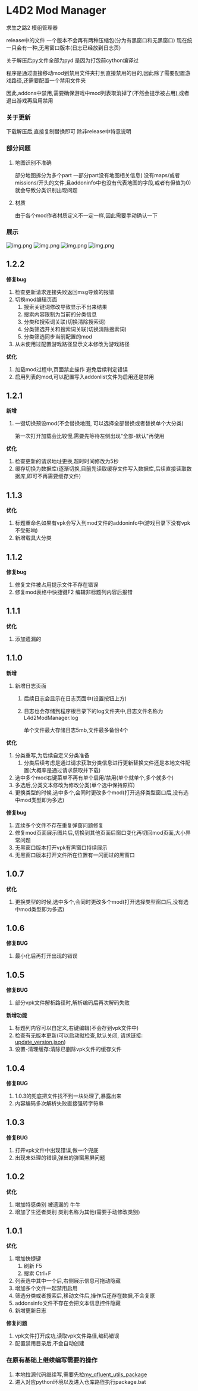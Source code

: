 # L4D2 Mod Manager

求生之路2 模组管理器

release中的文件
一个版本不会再有两种压缩包(分为有黑窗口和无黑窗口)
现在统一只会有一种,无黑窗口版本(日志已经放到日志页)

关于解压后py文件全部为pyd 是因为打包前cython编译过

程序是通过直接移动mod到禁用文件夹打到直接禁用的目的,因此除了需要配置游戏路径,还需要配置一个禁用文件夹

因此,addons中禁用,需要确保游戏中mod列表取消掉了(不然会提示被占用),或者退出游戏再启用禁用

### 关于更新

下载解压后,直接复制替换即可 除非release中特意说明

### 部分问题

1. 地图识别不准确

   部分地图拆分为多个part 一部分part没有地图相关信息(
   没有maps/或者missions/开头的文件,且addoninfo中也没有代表地图的字段,或者有但值为0) 就会导致分类识别出现问题
2. 材质

   由于各个mod作者材质定义不一定一样,因此需要手动确认一下

### 展示

![img.png](readme_pic/mod页面.png)
![img.png](readme_pic/mod页面选中mod.png)
![img.png](readme_pic/mod页面右键菜单.png)
![img.png](readme_pic/设置页.png)

## 1.2.2
**修复bug**
1. 检查更新请求连接失败返回msg导致的报错
2. 切换mod编辑页面
   1. 搜索关键词修改导致显示不出来结果
   2. 搜索内容限制为当前的分类信息
   3. 分类和搜索词关联(切换清除搜索词)
   4. 分类筛选开关和搜索词关联(切换清除搜索词)
   5. 分类筛选同步当前配置的mod
3. 从未使用过配置游戏路径显示文本修改为游戏路径

**优化**
1. 加载mod过程中,页面禁止操作 避免后续判定错误
2. 启用列表的mod,可以配置写入addonlist文件为启用还是禁用

## 1.2.1

**新增**

1. 一键切换预设mod(不会替换地图, 可以选择全部替换或者替换单个大分类)

   第一次打开加载会比较慢,需要先等待左侧出现"全部-默认"再使用

**优化**

1. 检查更新的请求地址更换,超时时间修改为5秒
2. 缓存切换为数据库(逐渐切换,目前先读取缓存文件写入数据库,后续直接读取数据库,即可不再需要缓存文件)

## 1.1.3

**优化**

1. 标题重命名如果有vpk会写入到mod文件的addoninfo中(游戏目录下没有vpk不受影响)
2. 新增载具大分类

## 1.1.2

**修复bug**

1. 修复文件被占用提示文件不存在错误
2. 修复mod表格中快捷键F2 编辑非标题列内容后报错

## 1.1.1

**优化**

1. 添加遗漏的

## 1.1.0

**新增**

1. 新增日志页面
    1. 后续日志会显示在日志页面中(设置按钮上方)
    2. 日志也会存储到程序根目录下的log文件夹中,日志文件名称为L4d2ModManager.log

       单个文件最大存储日志5mb,文件最多备份4个

**优化**

1. 分类重写,为后续自定义分类准备
    1. 分类后续考虑是通过请求获取分类信息进行更新替换文件还是本地文件配置(大概率是通过请求获取并下载)
2. 选中多个mod右键菜单不再有单个启用/禁用(单个就单个,多个就多个)
3. 多选后,分类文本修改为修改分类(单个选中保持原样)
4. 更换类型的时候,选中多个,会同时更改多个mod(打开选择类型窗口后,没有选中mod类型即为多选)

**修复bug**

1. 连续多个文件不存在重复弹窗问题修复
2. 修复mod页面展示图片后,切换到其他页面后窗口变化再切回mod页面,大小异常问题
3. 无黑窗口版本打开vpk有黑窗口持续展示
4. 无黑窗口版本打开文件所在位置有一闪而过的黑窗口

## 1.0.7

**优化**

1. 更换类型的时候,选中多个,会同时更改多个mod(打开选择类型窗口后,没有选中mod类型即为多选)

## 1.0.6

**修复BUG**

1. 最小化后再打开出现的错误

## 1.0.5

**修复BUG**

1. 部分vpk文件解析路径时,解析编码后再次解码失败

**新增功能**

1. 标题列内容可以自定义,右键编辑(不会存到vpk文件中)
2. 检查有无版本更新(可以启动就检查,默认关闭,
   请求链接: [update_version.json](https://fdklgbh.github.io/L4D2-Mod-Manager/update_version.json))
3. 设置-清理缓存:清除已删除vpk文件的缓存文件

## 1.0.4

**修复BUG**

1. 1.0.3的兜底把文件找不到一块处理了,暴露出来
2. 内容编码多次解析失败直接强转字符串

## 1.0.3

**修复BUG**

1. 打开vpk文件中出现错误,做一个兜底
2. 出现未处理的错误,弹出的弹窗黑屏问题

## 1.0.2

**优化**

1. 增加特感类别
   被遗漏的 牛牛
2. 增加了生还者类别
   类别名称为其他(需要手动修改类别)

## 1.0.1

**优化**

1. 增加快捷键
    1. 刷新 F5
    2. 搜索 Ctrl+F
2. 列表选中其中一个后,右侧展示信息可拖动隐藏
3. 增加多个文件一起禁用启用
4. 筛选分类或者搜索后,移动文件后,操作后还存在数据,不会复原
5. addonsinfo文件不存在会把文本信息控件隐藏
6. 新增更新日志

**修复问题**

1. vpk文件打开成功,读取vpk文件路径,编码错误
2. 配置禁用目录后,不会自动创建

### 在原有基础上继续编写需要的操作

1. 本地拉源代码继续写,需要先拉[my_qfluent_utils_package](https://github.com/fdklgbh/my_qfluent_utils_package.git)
2. 进入对应python环境以及进入仓库路径执行package.bat